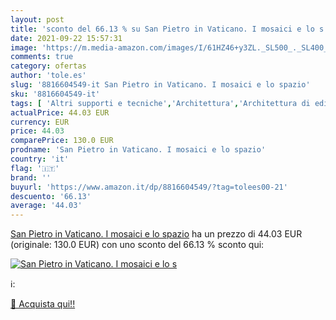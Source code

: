 ```yaml
---
layout: post
title: 'sconto del 66.13 % su San Pietro in Vaticano. I mosaici e lo s  '
date: 2021-09-22 15:57:31
image: 'https://m.media-amazon.com/images/I/61HZ46+y3ZL._SL500_._SL400_.jpg'
comments: true
category: ofertas
author: 'tole.es'
slug: '8816604549-it San Pietro in Vaticano. I mosaici e lo spazio'
sku: '8816604549-it'
tags: [ 'Altri supporti e tecniche','Architettura','Architettura di edifici religiosi','Arte, cinema e fotografia','Design e arti decorative','Libri','Progettazione architettonica','Storia dellarte','Storia dellarte per temi e concetti','Storia dellarte, teoria e critica', ]
actualPrice: 44.03 EUR
currency: EUR
price: 44.03
comparePrice: 130.0 EUR
prodname: 'San Pietro in Vaticano. I mosaici e lo spazio'
country: 'it'
flag: '🇮🇹'
brand: ''
buyurl: 'https://www.amazon.it/dp/8816604549/?tag=tolees00-21'
descuento: '66.13'
average: '44.03'
---
```


[San Pietro in Vaticano. I mosaici e lo spazio](https://www.amazon.it/dp/8816604549/?tag=tolees00-21) ha un prezzo di 44.03 EUR (originale: 130.0 EUR) con uno sconto del 66.13 % sconto qui:

[![San Pietro in Vaticano. I mosaici e lo s](https://m.media-amazon.com/images/I/61HZ46+y3ZL._SL500_._SL400_.jpg)](https://www.amazon.it/dp/8816604549/?tag=tolees00-21)

ℹ️:


[🛒 Acquista qui!!](https://www.amazon.it/dp/8816604549/?tag=tolees00-21)
